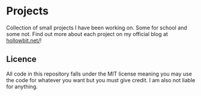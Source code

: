 # Projects
Collection of small projects I have been working on. Some for school and some not. Find out more about each project on my official blog at <a href="http://hollowbit.net/" target="_blank">hollowbit.net/</a>!


## Licence
All code in this repository falls under the MIT license meaning you may use the code for whatever you want but you must give credit. I am also not liable for anything.
